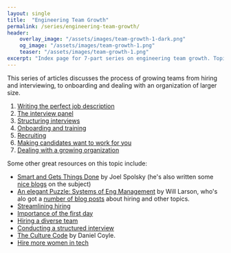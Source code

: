 ```yaml
---
layout: single
title:  "Engineering Team Growth"
permalink: /series/engineering-team-growth/
header:
    overlay_image: "/assets/images/team-growth-1-dark.png"
    og_image: "/assets/images/team-growth-1.png"
    teaser: "/assets/images/team-growth-1.png"
excerpt: "Index page for 7-part series on engineering team growth. Topics include: writing a JD, preparing the interview panel, structuring interviews, onboarding, recruiting, making candidates want to accept your offer, and dealing with organizational growth."
---
```


This series of articles discusses the process of growing teams from hiring and interviewing, to onboarding and dealing with an organization of larger size.

1. [Writing the perfect job description](/management/engineering-team-growth-1-job-description/)
2. [The interview panel](/management/engineering-team-growth-2-interview-panel/)
3. [Structuring interviews](/management/engineering-team-growth-3-structuring-interviews/)
4. [Onboarding and training](/management/engineering-team-growth-4-Onboarding-training/)
5. [Recruiting](/management/engineering-team-growth-5-Recruiting/)
6. [Making candidates want to work for you](/management/engineering-team-growth-6-making-candidates-want-to-work-for-you/)
7. [Dealing with a growing organization](/management/engineering-team-growth-7-Dealing-with-organizational-growth/)

Some other great resources on this topic include:

* [Smart and Gets Things Done](https://www.joelonsoftware.com/2007/06/05/smart-and-gets-things-done/) by Joel Spolsky (he's also written some [nice blogs](https://www.joelonsoftware.com/2006/10/25/the-guerrilla-guide-to-interviewing-version-30/) on the subject)
* [An elegant Puzzle: Systems of Eng Management](https://lethain.com/elegant-puzzle/) by Will Larson, who's alo got a [number of blog posts](https://lethain.com/tags/hiring/) about hiring and other topics.
* [Streamlining hiring](https://hbr.org/2022/07/its-time-to-streamline-the-hiring-process)
* [Importance of the first day](https://www.inc.com/jeff-haden/google-spent-years-researching-best-way-to-get-new-employees-up-to-speed-faster-secret-a-simple-15-minute-conversation.html)
* [Hiring a diverse team](https://newsletter.pragmaticengineer.com/p/hiring-a-diverse-team)
* [Conducting a structured interview](https://recruiterflow.com/blog/structured-interview-process-psychology/?utm_source=pocket_shared)
* [The Culture Code](https://danielcoyle.com/the-culture-code/) by Daniel Coyle.
* [Hire more women in tech](https://www.hiremorewomenintech.com/)
